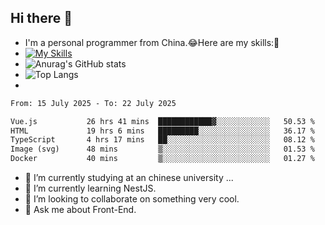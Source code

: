 ## Hi there 👋
- I'm a personal programmer from China.😂Here are my skills:🤔
- [![My Skills](https://skillicons.dev/icons?i=js,html,css,vue,typescript,java,golang)](https://skillicons.dev)
- ![Anurag's GitHub stats](https://github-readme-stats.vercel.app/api?username=FluffyChi-Xing&count_private=true&show_icons=true&theme=radical)
- ![Top Langs](https://github-readme-stats.vercel.app/api/top-langs/?username=FluffyChi-Xing)
- <!--START_SECTION:waka-->

```txt
From: 15 July 2025 - To: 22 July 2025

Vue.js           26 hrs 41 mins  ████████████▓░░░░░░░░░░░░   50.53 %
HTML             19 hrs 6 mins   █████████░░░░░░░░░░░░░░░░   36.17 %
TypeScript       4 hrs 17 mins   ██░░░░░░░░░░░░░░░░░░░░░░░   08.12 %
Image (svg)      48 mins         ▒░░░░░░░░░░░░░░░░░░░░░░░░   01.53 %
Docker           40 mins         ▒░░░░░░░░░░░░░░░░░░░░░░░░   01.27 %
```

<!--END_SECTION:waka-->
- 🔭 I’m currently studying at an chinese university ...
- 🌱 I’m currently learning NestJS.
- 👯 I’m looking to collaborate on something very cool.
- 💬 Ask me about Front-End.
